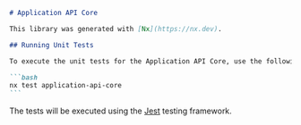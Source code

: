 ````markdown
# Application API Core

This library was generated with [Nx](https://nx.dev).

## Running Unit Tests

To execute the unit tests for the Application API Core, use the following command:

```bash
nx test application-api-core
```
````

The tests will be executed using the [Jest](https://jestjs.io) testing framework.

```

```
